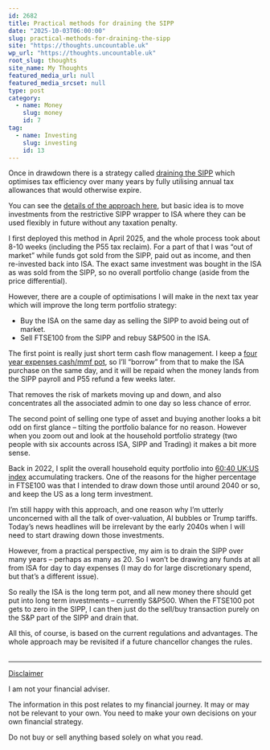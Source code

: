 ```yaml
---
id: 2682
title: Practical methods for draining the SIPP
date: "2025-10-03T06:00:00"
slug: practical-methods-for-draining-the-sipp
site: "https://thoughts.uncountable.uk"
wp_url: "https://thoughts.uncountable.uk"
root_slug: thoughts
site_name: My Thoughts
featured_media_url: null
featured_media_srcset: null
type: post
category:
  - name: Money
    slug: money
    id: 7
tag:
  - name: Investing
    slug: investing
    id: 13
---
```



<p>Once in drawdown there is a strategy called <a href="https://thoughts.uncountable.uk/draining-and-recycling-the-sipp/" data-type="post" data-id="2217">draining the SIPP</a> which optimises tax efficiency over many years by fully utilising annual tax allowances that would otherwise expire.</p>



<p>You can see the <a href="https://thoughts.uncountable.uk/draining-and-recycling-the-sipp/" data-type="post" data-id="2217">details of the approach here</a>, but basic idea is to move investments from the restrictive SIPP wrapper to ISA where they can be used flexibly in future without any taxation penalty.</p>



<p>I first deployed this method in April 2025, and the whole process took about 8-10 weeks (including the P55 tax reclaim). For a part of that I was &#8220;out of market&#8221; while funds got sold from the SIPP, paid out as income, and then re-invested back into ISA. The exact same investment was bought in the ISA as was sold from the SIPP, so no overall portfolio change (aside from the price differential).</p>



<p>However, there are a couple of optimisations I will make in the next tax year which will improve the long term portfolio strategy:</p>



<ul class="wp-block-list">
<li>Buy the ISA on the same day as selling the SIPP to avoid being out of market.</li>



<li>Sell FTSE100 from the SIPP and rebuy S&amp;P500 in the ISA.</li>
</ul>



<p>The first point is really just short term cash flow management. I keep a <a href="https://thoughts.uncountable.uk/holding-cash-in-drawdown/" data-type="post" data-id="1798">four year expenses cash/mmf pot</a>, so I&#8217;ll &#8220;borrow&#8221; from that to make the ISA purchase on the same day, and it will be repaid when the money lands from the SIPP payroll and P55 refund a few weeks later.</p>



<p>That removes the risk of markets moving up and down, and also concentrates all the associated admin to one day so less chance of error.</p>



<p>The second point of selling one type of asset and buying another looks a bit odd on first glance &#8211; tilting the portfolio balance for no reason.  However when you zoom out and look at the household portfolio strategy (two people with six accounts across ISA, SIPP and Trading) it makes a bit more sense.</p>



<p>Back in 2022, I split the overall household equity portfolio into <a href="https://thoughts.uncountable.uk/us-and-uk-portfolio-allocation/" data-type="post" data-id="1878">60:40 UK:US index</a> accumulating trackers. One of the reasons for the higher percentage in FTSE100 was that I intended to draw down those until around 2040 or so, and keep the US as a long term investment.</p>



<p>I&#8217;m still happy with this approach, and one reason why I&#8217;m utterly unconcerned with all the talk of over-valuation, AI bubbles or Trump tariffs.  Today&#8217;s news headlines will be irrelevant by the early 2040s when I will need to start drawing down those investments.</p>



<p>However, from a practical perspective, my aim is to drain the SIPP over many years &#8211; perhaps as many as 20.  So I won&#8217;t be drawing any funds at all from ISA for day to day expenses (I may do for large discretionary spend, but that&#8217;s a different issue).</p>



<p>So really the ISA is the long term pot, and all new money there should get put into long term investments &#8211; currently S&amp;P500. When the FTSE100 pot gets to zero in the SIPP, I can then just do the sell/buy transaction purely on the S&amp;P part of the SIPP and drain that.</p>



<p>All this, of course, is based on the current regulations and advantages.  The whole approach may be revisited if a future chancellor changes the rules.</p>
<br /><!-- wp:group {"layout":{"type":"constrained"}} -->
<div class="wp-block-group"><!-- wp:separator {"style":{"spacing":{"margin":{"top":"var:preset|spacing|40","bottom":"0"}}}} -->
<hr class="wp-block-separator has-alpha-channel-opacity" style="margin-top:var(--wp--preset--spacing--40);margin-bottom:0"/>
<!-- /wp:separator -->

<!-- wp:paragraph {"style":{"typography":{"textDecoration":"underline"}}} -->
<p style="text-decoration:underline">Disclaimer</p>
<!-- /wp:paragraph -->

<!-- wp:paragraph -->
<p>I am not your financial adviser.   </p>
<!-- /wp:paragraph -->

<!-- wp:paragraph -->
<p>The information in this post relates to my financial journey.  It may or may not be relevant to your own.  You need to make your own decisions on your own financial strategy.</p>
<!-- /wp:paragraph -->

<!-- wp:paragraph -->
<p>Do not buy or sell anything based solely on what you read.</p>
<!-- /wp:paragraph --></div>
<!-- /wp:group -->